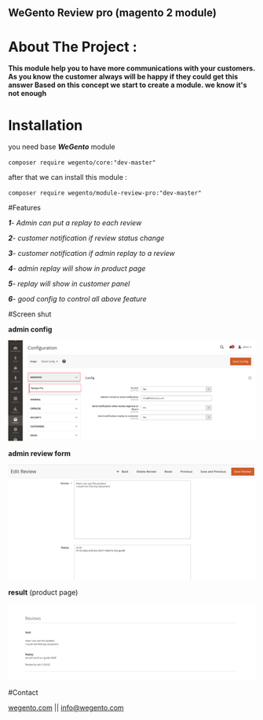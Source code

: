 
## WeGento Review pro (magento 2 module)

# **About The Project** :
 
**This module help you to have more communications with your customers. As you know the customer always will be happy if they could get this answer
Based on this concept we start to create a module. we know it's not enough**
 

# Installation
you need base _**WeGento**_ module

`composer require wegento/core:"dev-master"`
 
after that we can install this module :

`composer require wegento/module-review-pro:"dev-master"`


#Features

_**1**- Admin can put a replay to each review_

_**2**- customer notification if review status change_

_**3**- customer notification if admin replay to a review_

_**4**- admin replay will show in product page_

_**5**- replay will show in customer panel_

_**6**- good config to control all above feature_

#Screen shut

**admin config**

 ![](https://raw.githubusercontent.com/wegento/review-pro/master/files/config-items.png "admin config")

**admin review form**

![](https://raw.githubusercontent.com/wegento/review-pro/master/files/replay-admin.png "result on product page")


**result** (product page)

 ![](https://raw.githubusercontent.com/wegento/review-pro/master/files/result.png "result on product page")


#Contact

[wegento.com](htts://wegento.com/moudles/review-pro) || [info@wegento.com](mailto:info@wegento.com)
